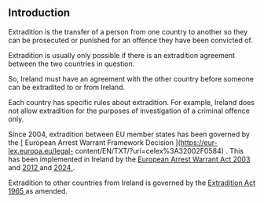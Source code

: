 ##  Introduction

Extradition is the transfer of a person from one country to another so they
can be prosecuted or punished for an offence they have been convicted of.

Extradition is usually only possible if there is an extradition agreement
between the two countries in question.

So, Ireland must have an agreement with the other country before someone can
be extradited to or from Ireland.

Each country has specific rules about extradition. For example, Ireland does
not allow extradition for the purposes of investigation of a criminal offence
only.

Since 2004, extradition between EU member states has been governed by the [
European Arrest Warrant Framework Decision ](https://eur-lex.europa.eu/legal-
content/EN/TXT/?uri=celex%3A32002F0584) . This has been implemented in Ireland
by the [ European Arrest Warrant Act 2003
](http://www.irishstatutebook.ie/2003/en/act/pub/0045/index.html) and [ 2012
](http://www.irishstatutebook.ie/eli/2012/act/30/enacted/en/html) and [ 2024
](https://www.irishstatutebook.ie/eli/2024/act/9/section/29/enacted/en/html) .

Extradition to other countries from Ireland is governed by the [ Extradition
Act 1965 ](http://www.irishstatutebook.ie/1965/en/act/pub/0017/index.html) as
amended.
